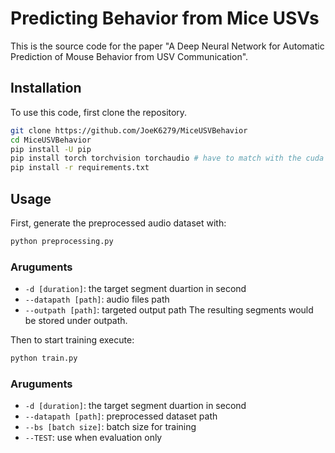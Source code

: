 # Predicting Behavior from Mice USVs
This is the source code for the paper "A Deep Neural Network for Automatic Prediction of Mouse Behavior from USV Communication". 

## Installation
To use this code, first clone the repository.
```bash
git clone https://github.com/JoeK6279/MiceUSVBehavior
cd MiceUSVBehavior
pip install -U pip
pip install torch torchvision torchaudio # have to match with the cuda version
pip install -r requirements.txt
```

## Usage
First, generate the preprocessed audio dataset with:
```python
python preprocessing.py
```
### Aruguments
- `-d [duration]`: the target segment duartion in second
- `--datapath [path]`: audio files path
- `--outpath [path]`: targeted output path
The resulting segments would be stored under outpath.

Then to start training execute:
```python
python train.py
```
### Aruguments
- `-d [duration]`: the target segment duartion in second
- `--datapath [path]`: preprocessed dataset path
- `--bs [batch size]`: batch size for training
- `--TEST`: use when evaluation only

